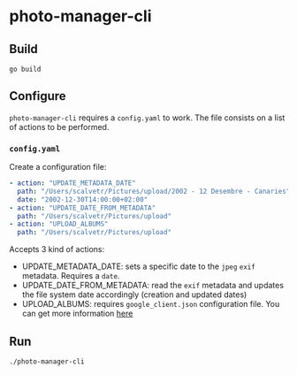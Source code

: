 # photo-manager-cli


## Build

```shell
go build

````

## Configure

`photo-manager-cli` requires a `config.yaml` to work.
The file consists on a list of actions to be performed.

### `config.yaml`

Create a configuration file:
```yaml
- action: "UPDATE_METADATA_DATE"
  path: "/Users/scalvetr/Pictures/upload/2002 - 12 Desembre - Canaries"
  date: "2002-12-30T14:00:00+02:00"
- action: "UPDATE_DATE_FROM_METADATA"
  path: "/Users/scalvetr/Pictures/upload"
- action: "UPLOAD_ALBUMS"
  path: "/Users/scalvetr/Pictures/upload"
```

Accepts 3 kind of actions:
* UPDATE_METADATA_DATE: sets a specific date to the `jpeg` `exif` metadata. Requires a `date`.
* UPDATE_DATE_FROM_METADATA: read the `exif` metadata and updates the file system date accordingly (creation and updated dates)
* UPLOAD_ALBUMS: requires `google_client.json` configuration file. You can get more information [here](https://developers.google.com/photos/library/guides/get-started#configure-app)

## Run
```shell
./photo-manager-cli

````
